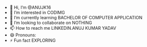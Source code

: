 - 👋 Hi, I’m @ANUJK16
- 👀 I’m interested in CODIMG
- 🌱 I’m currently learning BACHELOR OF COMPUTER APPLICATION
- 💞️ I’m looking to collaborate on NOTHING
- 📫 How to reach me LINKEDIN.ANUJ KUMAR YADAV
- 😄 Pronouns: 
- ⚡ Fun fact EXPLORING

<!---
ANUJK16/ANUJK16 is a ✨ special ✨ repository because its `README.md` (this file) appears on your GitHub profile.
You can click the Preview link to take a look at your changes.
--->
